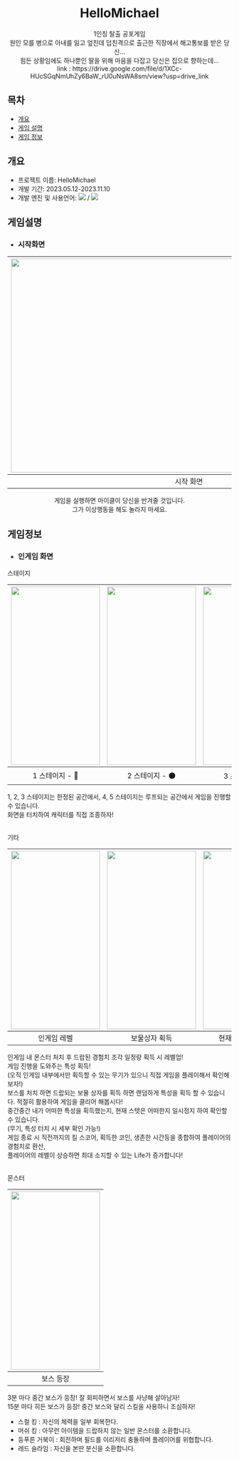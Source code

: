 <div align=center> 
  
<h1>HelloMichael</h1>
1인칭 탈출 공포게임<br>
원인 모를 병으로 아내를 잃고 엎친데 덥친격으로 출근한 직장에서 해고통보를 받은 당신... <br>
힘든 상황임에도 하나뿐인 딸을 위해 마음을 다잡고 당신은 집으로 향하는데... <br>
link : https://drive.google.com/file/d/1XCc-HUcSGqNmUhZy6BaW_rU0uNsWA8sm/view?usp=drive_link
</div>

## 목차
  - [개요](#개요) 
  - [게임 설명](#게임설명)
  - [게임 정보](#게임정보)

## 개요
 - 프로젝트 이름: HelloMichael
 - 개발 기간: 2023.05.12-2023.11.10
 - 개발 엔진 및 사용언어: <img src="https://img.shields.io/badge/unity-000000?style=for-the-badge&logo=unity&logoColor=white"> / <img src="https://img.shields.io/badge/-C%23-512BD4?style=for-the-badge&logo=csharp&logoColor=white">
   
 ## 게임설명
  - ### 시작화면

<div align=center> 
  
|<img src="https://github.com/y636367/HelloMichael/assets/63005842/180aae5a-8ef5-4399-81ba-f3b8c8f8a917" width="800" height="480"/>|
|---|
|<div align=center>시작 화면</div>|

게임을 실행하면 마이클이 당신을 반겨줄 것입니다.<br> 그가 이상행동을 해도 놀라지 마세요.<br>

</div>

## 게임정보
 - ### 인게임 화면
스테이지

|<img src="https://github.com/y636367/HuntHunt/assets/63005842/c5ff2d6f-05cc-45ed-bf82-70c61a60c798.png" width="200" height="400"/>|<img src="https://github.com/y636367/HuntHunt/assets/63005842/feee8813-fbb7-4eaa-885b-ea190c499521.png" width="200" height="400"/>|<img src="https://github.com/y636367/HuntHunt/assets/63005842/321aed1c-3a27-4ef1-9fb4-89bfe4c8eb7f.png" width="200" height="400"/>|<img src="https://github.com/y636367/HuntHunt/assets/63005842/10bce5ae-28c9-40dc-b05a-4f33e7499fe5.png" width="200" height="400"/>|<img src="https://github.com/y636367/HuntHunt/assets/63005842/8fff9b73-713e-435c-8d7f-b00b9a1ee9f2.png" width="200" height="400"/>|
|---|---|---|---|---|
|<div align=center>1 스테이지 - 🌲</div>|<div align=center>2 스테이지 - 🌑</div>|<div align=center>3 스테이지 - ⛺</div>|<div align=center>4 스테이지 - ✨</div>|<div align=center>5 스테이지 - 🛤️</div>|

1, 2, 3 스테이지는 한정된 공간에서, 4, 5 스테이지는 루프되는 공간에서 게임을 진행할 수 있습니다.<br>
화면을 터치하여 캐릭터를 직접 조종하자!

<br>
기타

|<img src="https://github.com/y636367/HuntHunt/assets/63005842/73b0f89c-0513-4361-ace0-e8801d66c06c.png" width="200" height="400"/>|<img src="https://github.com/y636367/HuntHunt/assets/63005842/17848683-8ae7-4f69-8c72-e263ca34cb6b.png" width="200" height="400"/>|<img src="https://github.com/y636367/HuntHunt/assets/63005842/d216a4c0-cf03-4850-98d4-80d3af03f6f9.png" width="200" height="400"/>|<img src="https://github.com/y636367/HuntHunt/assets/63005842/d4f6f4a9-fc7d-4751-aafe-7b518c217cd2.png" width="200" height="400"/>|
|---|---|---|---|
|<div align=center>인게임 레벨</div>|<div align=center>보물상자 획득</div>|<div align=center>현재 진행 상황 확인</div>|<div align=center>게임 오버 시 스코어</div>|

인게임 내 몬스터 처치 후 드랍된 경험치 조각 일정량 획득 시 레벨업!<br>게임 진행을 도와주는 특성 획득!<br>
(오직 인게임 내부에서만 획득할 수 있는 무기가 있으니 직접 게임을 플레이해서 확인해보자!)<br>
보스를 처치 하면 드랍되는 보물 상자를 획득 하면 랜덤하게 특성을 획득 할 수 있습니다. 적절히 활용하여 게임을 클리어 해봅시다!<br>
중간중간 내가 어떠한 특성을 획득했는지, 현재 스텟은 어떠한지 일시정지 하여 확인할 수 있습니다.<br>(무기, 특성 터치 시 세부 확인 가능!)<br>
게임 종료 시 직전까지의 킬 스코어, 획득한 코인, 생존한 시간등을 종합하여 플레이어의 경험치로 환산, <br>
플레이어의 레벨이 상승하면 최대 소지할 수 있는 Life가 증가합니다!

<br>
몬스터

|<img src="https://github.com/y636367/HuntHunt/assets/63005842/4eae4183-eec6-4277-8910-4a1584a5d585.png" width="200" height="400"/>|
|---|
|<div align=center>보스 등장</div>|

3분 마다 중간 보스가 등장! 잘 회피하면서 보스를 사냥해 살아남자!<br>
15분 마다 히든 보스가 등장! 중간 보스와 달리 스킬을 사용하니 조심하자!<br>

 - 스컬 킹 : 자신의 체력을 일부 회복한다.<br>
 - 머쉬 킹 : 아무런 아이템을 드랍하지 않는 일반 몬스터를 소환합니다.<br>
 - 등푸른 거북이 : 회전하며 필드를 이리저리 충돌하며 플레이어를 위협합니다.<br>
 - 레드 슬라임 : 자신을 본딴 분신을 소환합니다.<br>
